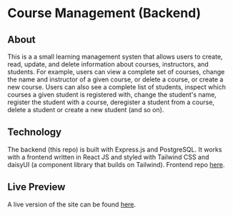 # Course Management (Backend)

## About

This is a a small learning management systen that allows users to create, read, update,
and delete information about courses, instructors, and students. For example, users can
view a complete set of courses, change the name and instructor of a given course, or
delete a course, or create a new course. Users can also see a complete list of students,
inspect which courses a given student is registered with, change the student's name,
register the student with a course, deregister a student from a course, delete a student
or create a new student (and so on).

## Technology

The backend (this repo) is built with Express.js and PostgreSQL. It works with a frontend
written in React JS and styled with Tailwind CSS and daisyUI (a component library that
builds on Tailwind). Frontend repo [here](https://github.com/Justin-K-Ellis/course-management-frontend).

## Live Preview

A live version of the site can be found [here](https://course-management-frontend-mu.vercel.app/).
